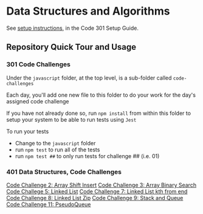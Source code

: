 # Data Structures and Algorithms

See [setup instructions](https://codefellows.github.io/setup-guide/code-301/2-code-challenges), in the Code 301 Setup Guide.

## Repository Quick Tour and Usage

### 301 Code Challenges

Under the `javascript` folder, at the top level, is a sub-folder called `code-challenges`

Each day, you'll add one new file to this folder to do your work for the day's assigned code challenge

If you have not already done so, run `npm install` from within this folder to setup your system to be able to run tests using `Jest`

To run your tests

- Change to the `javascript` folder
- run `npm test` to run all of the tests
- run `npm test ##` to only run tests for challenge ## (i.e. 01)

### 401 Data Structures, Code Challenges

[Code Challenge 2: Array Shift Insert](./javascript/array-insert-shift/README.md)
[Code Challenge 3: Array Binary Search](./javascript/array-binary-search/README.md)
[Code Challege 5: Linked List](./javascript/linked-list/README.md)
[Code Challenge 7: Linked List kth from end](.javascript/linked-list/README.md)
[Code Challenge 8: Linked List Zip](.javascript/linked-list/README.md)
[Code Challenge 9: Stack and Queue](.javascript/stack-and-queue/README.md)
[Code Challenge 11: PseudoQueue](./javascript/stack-queue-pseudo/README.md)
